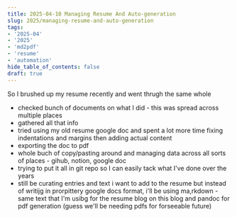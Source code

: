 ```yaml
---
title: 2025-04-10 Managing Resume And Auto-generation
slug: 2025/managing-resume-and-auto-generation
tags:
- '2025-04'
- '2025'
- 'md2pdf'
- 'resume'
- 'automation'
hide_table_of_contents: false
draft: true
---
```

So I brushed up my resume recently and went thrugh the same whole<!-- truncate -->
- checked bunch of documents on what I did - this was spread across multiple places
- gathered all that info
- tried using my old resume google doc and spent a lot more time fixing indentations and margins then adding actual content
- exporting the doc to pdf
- whole buch of copy/pasting around and managing data across all sorts of places - gihub, notion, google doc
- trying to put it all in git repo so I can easily tack what I've done over the years
- still be curating entries and text i want to add to the resume but instead of writijg in prorpittery google docs format, i'll be using ma,rkdown - same text that I'm usibg for the resume blog on this blog and pandoc for pdf generation  (guess we'll be needing pdfs for forseeable future)